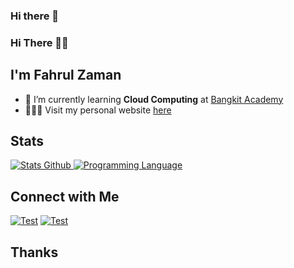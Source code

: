 ### Hi there 👋
### Hi There 👋🏼

## I'm Fahrul Zaman

- 🌱 I’m currently learning **Cloud Computing** at [Bangkit Academy](https://grow.google/intl/id_id/bangkit/)
- 🙎🏼‍♂️ Visit my personal website [here](https://fhrlzmn.my.id)

## Stats

<p align="left">
  <a href="https://github.com/fhrlzmn">
    <img alt="Stats Github" src="https://github-readme-stats.vercel.app/api?username=fhrlzmn&show_icons=true&hide_border=false&theme=transparent&custom_title=Github%20Stats&hide=prs,issues&include_all_commits=true">
    <img alt="Programming Language" src="https://github-readme-stats.vercel.app/api/top-langs/?username=fhrlzmn&layout=compact&custom_title=Languages&hide_border=false&hide_progress=true&theme=transparent">
  </a>
</p>

## Connect with Me

[![Test](https://img.icons8.com/fluency/48/null/linkedin.png)](https://www.linkedin.com/in/fhrlzmn/)
[![Test](https://img.icons8.com/fluency/48/null/instagram-new.png)](https://www.instagram.com/fhrlzmn/)

## Thanks

<!--
**raviKanaeru/raviKanaeru** is a ✨ _special_ ✨ repository because its `README.md` (this file) appears on your GitHub profile.

Here are some ideas to get you started:

- 🔭 I’m currently working on ...
- 🌱 I’m currently learning ...
- 👯 I’m looking to collaborate on ...
- 🤔 I’m looking for help with ...
- 💬 Ask me about ...
- 📫 How to reach me: ...
- 😄 Pronouns: ...
- ⚡ Fun fact: ...
-->
